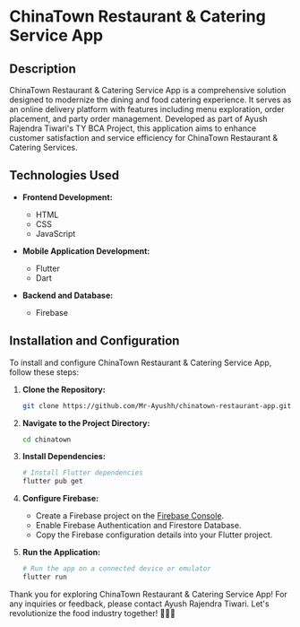 # ChinaTown Restaurant & Catering Service App

## Description

ChinaTown Restaurant & Catering Service App is a comprehensive solution designed to modernize the dining and food catering experience. It serves as an online delivery platform with features including menu exploration, order placement, and party order management. Developed as part of Ayush Rajendra Tiwari's TY BCA Project, this application aims to enhance customer satisfaction and service efficiency for ChinaTown Restaurant & Catering Services.

## Technologies Used

- **Frontend Development:**
  - HTML
  - CSS
  - JavaScript

- **Mobile Application Development:**
  - Flutter
  - Dart

- **Backend and Database:**
  - Firebase

## Installation and Configuration

To install and configure ChinaTown Restaurant & Catering Service App, follow these steps:

1. **Clone the Repository:**
   ```bash
   git clone https://github.com/Mr-Ayushh/chinatown-restaurant-app.git
   ```

2. **Navigate to the Project Directory:**
   ```bash
   cd chinatown
   ```

3. **Install Dependencies:**
   ```bash
   # Install Flutter dependencies
   flutter pub get
   ```

4. **Configure Firebase:**
   - Create a Firebase project on the [Firebase Console](https://console.firebase.google.com/).
   - Enable Firebase Authentication and Firestore Database.
   - Copy the Firebase configuration details into your Flutter project.

5. **Run the Application:**
   ```bash
   # Run the app on a connected device or emulator
   flutter run
   ```

Thank you for exploring ChinaTown Restaurant & Catering Service App! For any inquiries or feedback, please contact Ayush Rajendra Tiwari. Let's revolutionize the food industry together! 🍜📱💼
